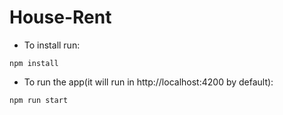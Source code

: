 # House-Rent

- To install run:

```
npm install
```
- To run the app(it will run in http://localhost:4200 by default):
```
npm run start
```
